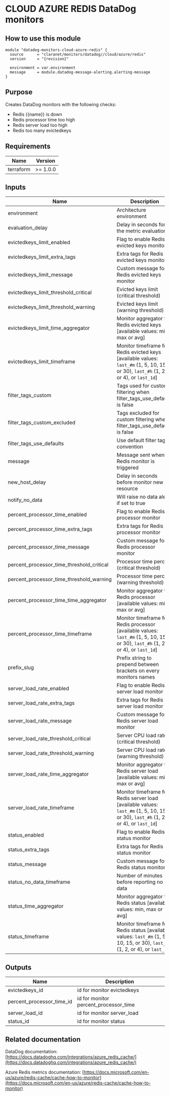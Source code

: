 # CLOUD AZURE REDIS DataDog monitors

## How to use this module

```hcl
module "datadog-monitors-cloud-azure-redis" {
  source      = "claranet/monitors/datadog//cloud/azure/redis"
  version     = "{revision}"

  environment = var.environment
  message     = module.datadog-message-alerting.alerting-message
}

```

## Purpose

Creates DataDog monitors with the following checks:

- Redis {{name}} is down
- Redis processor time too high
- Redis server load too high
- Redis too many evictedkeys

## Requirements

| Name      | Version  |
| --------- | -------- |
| terraform | >= 1.0.0 |

## Inputs

| Name                                      | Description                                                                                                                        | Type           | Default     | Required |
| ----------------------------------------- | ---------------------------------------------------------------------------------------------------------------------------------- | -------------- | ----------- | :------: |
| environment                               | Architecture environment                                                                                                           | `string`       | n/a         |   yes    |
| evaluation_delay                          | Delay in seconds for the metric evaluation                                                                                         | `number`       | `900`       |    no    |
| evictedkeys_limit_enabled                 | Flag to enable Redis evicted keys monitor                                                                                          | `string`       | `"true"`    |    no    |
| evictedkeys_limit_extra_tags              | Extra tags for Redis evicted keys monitor                                                                                          | `list(string)` | `[]`        |    no    |
| evictedkeys_limit_message                 | Custom message for Redis evicted keys monitor                                                                                      | `string`       | `""`        |    no    |
| evictedkeys_limit_threshold_critical      | Evicted keys limit (critical threshold)                                                                                            | `number`       | `100`       |    no    |
| evictedkeys_limit_threshold_warning       | Evicted keys limit (warning threshold)                                                                                             | `number`       | `0`         |    no    |
| evictedkeys_limit_time_aggregator         | Monitor aggregator for Redis evicted keys [available values: min, max or avg]                                                      | `string`       | `"avg"`     |    no    |
| evictedkeys_limit_timeframe               | Monitor timeframe for Redis evicted keys [available values: `last_#m` (1, 5, 10, 15, or 30), `last_#h` (1, 2, or 4), or `last_1d`] | `string`       | `"last_5m"` |    no    |
| filter_tags_custom                        | Tags used for custom filtering when filter_tags_use_defaults is false                                                              | `string`       | `"*"`       |    no    |
| filter_tags_custom_excluded               | Tags excluded for custom filtering when filter_tags_use_defaults is false                                                          | `string`       | `""`        |    no    |
| filter_tags_use_defaults                  | Use default filter tags convention                                                                                                 | `string`       | `"true"`    |    no    |
| message                                   | Message sent when a Redis monitor is triggered                                                                                     | `any`          | n/a         |   yes    |
| new_host_delay                            | Delay in seconds before monitor new resource                                                                                       | `number`       | `300`       |    no    |
| notify_no_data                            | Will raise no data alert if set to true                                                                                            | `bool`         | `true`      |    no    |
| percent_processor_time_enabled            | Flag to enable Redis processor monitor                                                                                             | `string`       | `"true"`    |    no    |
| percent_processor_time_extra_tags         | Extra tags for Redis processor monitor                                                                                             | `list(string)` | `[]`        |    no    |
| percent_processor_time_message            | Custom message for Redis processor monitor                                                                                         | `string`       | `""`        |    no    |
| percent_processor_time_threshold_critical | Processor time percent (critical threshold)                                                                                        | `number`       | `80`        |    no    |
| percent_processor_time_threshold_warning  | Processor time percent (warning threshold)                                                                                         | `number`       | `60`        |    no    |
| percent_processor_time_time_aggregator    | Monitor aggregator for Redis processor [available values: min, max or avg]                                                         | `string`       | `"min"`     |    no    |
| percent_processor_time_timeframe          | Monitor timeframe for Redis processor [available values: `last_#m` (1, 5, 10, 15, or 30), `last_#h` (1, 2, or 4), or `last_1d`]    | `string`       | `"last_5m"` |    no    |
| prefix_slug                               | Prefix string to prepend between brackets on every monitors names                                                                  | `string`       | `""`        |    no    |
| server_load_rate_enabled                  | Flag to enable Redis server load monitor                                                                                           | `string`       | `"true"`    |    no    |
| server_load_rate_extra_tags               | Extra tags for Redis server load monitor                                                                                           | `list(string)` | `[]`        |    no    |
| server_load_rate_message                  | Custom message for Redis server load monitor                                                                                       | `string`       | `""`        |    no    |
| server_load_rate_threshold_critical       | Server CPU load rate (critical threshold)                                                                                          | `number`       | `90`        |    no    |
| server_load_rate_threshold_warning        | Server CPU load rate (warning threshold)                                                                                           | `number`       | `70`        |    no    |
| server_load_rate_time_aggregator          | Monitor aggregator for Redis server load [available values: min, max or avg]                                                       | `string`       | `"min"`     |    no    |
| server_load_rate_timeframe                | Monitor timeframe for Redis server load [available values: `last_#m` (1, 5, 10, 15, or 30), `last_#h` (1, 2, or 4), or `last_1d`]  | `string`       | `"last_5m"` |    no    |
| status_enabled                            | Flag to enable Redis status monitor                                                                                                | `string`       | `"true"`    |    no    |
| status_extra_tags                         | Extra tags for Redis status monitor                                                                                                | `list(string)` | `[]`        |    no    |
| status_message                            | Custom message for Redis status monitor                                                                                            | `string`       | `""`        |    no    |
| status_no_data_timeframe                  | Number of minutes before reporting no data                                                                                         | `string`       | `10`        |    no    |
| status_time_aggregator                    | Monitor aggregator for Redis status [available values: min, max or avg]                                                            | `string`       | `"max"`     |    no    |
| status_timeframe                          | Monitor timeframe for Redis status [available values: `last_#m` (1, 5, 10, 15, or 30), `last_#h` (1, 2, or 4), or `last_1d`]       | `string`       | `"last_5m"` |    no    |

## Outputs

| Name                      | Description                           |
| ------------------------- | ------------------------------------- |
| evictedkeys_id            | id for monitor evictedkeys            |
| percent_processor_time_id | id for monitor percent_processor_time |
| server_load_id            | id for monitor server_load            |
| status_id                 | id for monitor status                 |

## Related documentation

DataDog documentation: [https://docs.datadoghq.com/integrations/azure_redis_cache/](https://docs.datadoghq.com/integrations/azure_redis_cache/)

Azure Redis metrics documentation: [https://docs.microsoft.com/en-us/azure/redis-cache/cache-how-to-monitor](https://docs.microsoft.com/en-us/azure/redis-cache/cache-how-to-monitor)
